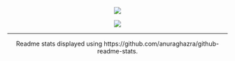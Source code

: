 <p align="center">
  <img src="https://github-readme-stats.vercel.app/api?username=Majetic9169&show_icons=true&theme=transparent&include_all_commits=true&hide_title=true" />
</p>
<p align="center">
  <img src="https://github-readme-stats.vercel.app/api/top-langs/?username=Majetic9169&theme=transparent" />
</p>

****
<p align="center">
Readme stats displayed using https://github.com/anuraghazra/github-readme-stats.
</p>
